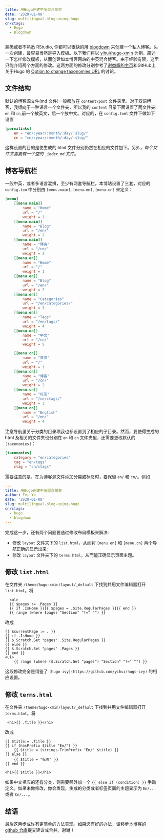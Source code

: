 ```yaml
---
title: 用Hugo创建中英混合博客
date: '2020-01-08'
slug: multilingual-blog-using-hugo
cn/ctags:
  - Hugo
  - Blogdown
---
```


熟悉或者不熟悉 RStudio, 你都可以很快的用 [blogdown](https://bookdown.org/yihui/blogdown/) 来创建一个私人博客。头一次创建，最容易当然是导入模板。以下我们将以 [yihui/hugo-xmin](https://github.com/yihui/hugo-xmin) 为例，简述一下怎样修改模板，从而创建如本博客网站的中英混合博客。由于经验有限，这里只能介绍两个方面的修改。这两方面的修改分别参考了[谢益辉的主页](https://github.com/yihui/yihui.org)和GitHub上关于Hugo 的 [Option to change taxonomies URL](https://github.com/gohugoio/hugo/issues/1208#issuecomment-219126178) 的讨论。

## 文件结构

默认的博客源文件(md 文件)一般都放在 `content\post` 文件夹里。对于双语博客，我倾向于一种语言一个文件夹，所以我的 `content` 目录下面设置了两文件夹: `en` 和 `cn`,前一个放英文，后一个放中文。对应的，在 `config.toml` 文件下做如下设置

```toml
[permalinks]
    en = "en/:year/:month/:day/:slug/"
    cn = "cn/:year/:month/:day/:slug/"
```

这样设置的目的是使生成的 html 文件分别仍然在相应的文件加下。另外，*每个文件夹需要有一个空的 `_index.md` 文件*。

## 博客导航栏

一般中英，或者多语言混排，至少有两套导航栏。本博站设置了三套，对应的 `config.tom` 中分别由 `[menu.main]`, `[menu.en]`, `[menu.cn]` 来定义：

```toml
[menu]
    [[menu.main]]
        name = "Home"
        url = "/"
        weight = 1
    [[menu.main]]
        name = "Blog"
        url = "/en/"
        weight = 2
    [[menu.main]]
        name = "博客"
        url = "/cn/"
        weight = 3
    [[menu.en]]
        name = "Home"
        url = "/"
        weight = 1
    [[menu.en]]
        name = "Blog"
        url = "/en/"
        weight = 2
    [[menu.en]]
        name = "Categories"
        url = "/en/categories/"
        weight = 3
    [[menu.en]]
        name = "Tags"
        url = "/en/tags/"
        weight = 4
    [[menu.en]]
        name = "中文"
        url = "/cn/"
        weight = 5

    [[menu.cn]]
        name = "首页"
        url = "/"
        weight = 1
    [[menu.cn]]
        name = "博客"
        url = "/cn/"
        weight = 2
    [[menu.cn]]
        name = "标签"
        url = "/cn/ctags/"
        weight = 3
    [[menu.cn]]
        name = "English"
        url = "/en/"
        weight = 4
```

注意导航里关于分类的目录项我也都设置到了相应的子目录。然而，要使得生成的 html 及相关的文件夹也分别在 `en` 和 `cn` 文件夹里，还需要更改默认的 `[taxonomies]`：

```toml
[taxonomies]
    category = "en/categories"
    tag = "en/tags"
    ctag = "cn/ctags"
```

需要注意的是，在为博客源文件添加分类或标签时，要保留 `en/` 和 `cn/`。例如

```yaml
---
title: 用Hugo创建中英混合博客
author: Fei Ye
date: '2020-01-08'
slug: multilingual-blog-using-hugo
cn/ctags:
  - hugo
  - blogdown
---
```

完成这一步，还有两个问题要通过修改布局模板来解决:

- 修改 `layout` 文件夹下的 `list.html`，从而将 `[menu.en]` 和 `[menu.cn]` 两个导航正确的显示出来;
- 修改 `layout` 文件夹下的 `terms.html`，从而能正确显示页面主题。

## 修改 `list.html`

在文件夹 `/theme/hugo-xmin/layout/_default` 下找到并用文件编辑器打开 `list.html`。将

```liquid
  <ul>
  {{ $pages := .Pages }}
  {{ if .IsHome }}{{ $pages = .Site.RegularPages }}{{ end }}
  {{ range (where $pages "Section" "!=" "") }}
```

改成

```liquid
{{ $currentPage := . }}
{{ if .IsHome }}
{{ $.Scratch.Set "pages" .Site.RegularPages }}
{{ else }}
{{ $.Scratch.Set "pages" .Pages }}
{{ end }}
<ul>
    {{ range (where ($.Scratch.Get "pages") "Section" "!=" "") }}
```

这段修改完全是借鉴了 `[hugo-ivy](https://github.com/yihui/hugo-ivy)` 的相应设置。

## 修改 `terms.html`

在文件夹 `/theme/hugo-xmin/layout/_default` 下找到并用文件编辑器打开 `terms.html`。将

```liquid
 <h1>{{ .Title }}</h1>
```

改成

```liquid
{{ $title:= .Title }}
{{ if (hasPrefix $title "En/") }}
    {{ $title = (strings.TrimPrefix "En/" $title) }}
{{ else }}
    {{ $title = "标签" }}
{{ end }}

<h1>{{ $title }}</h1>
```

如果中文相应的还有分类，则需要额外加一个 `{{ else if (condition) }}` 手动定义。如果未做修改，你会发现，生成的分类或者标签页面的主题显示为 `En/...` 或者 `Cn/...`。

## 结语

最后这两步或许有更简单的方法实现。如果您有好的办法，请移步[本博客的 github 仓库](https://github.com/fyemath/Other-Posts)提交建议或合并。谢谢！
